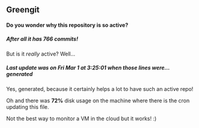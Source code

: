 ## Greengit

#### Do you wonder why this repository is so active?

##### After all it has 766 commits!

But is it *really* active? Well...

##### Last update was on Fri Mar 1 at 3:25:01 when those lines were... generated

Yes, generated, because it certainly helps a lot to have such an active repo!

Oh and there was **72%** disk usage on the machine
where there is the cron updating this file.

Not the best way to monitor a VM in the cloud but it works! :)

